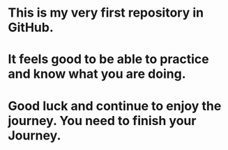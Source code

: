 # This is my very first repository in GitHub.
# It feels good to be able to practice and know what you are doing.
# Good luck and continue to enjoy the journey. You need to finish your Journey.